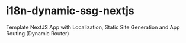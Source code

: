 # i18n-dynamic-ssg-nextjs
Template NextJS App with Localization, Static Site Generation  and App Routing (Dynamic Router)
